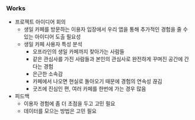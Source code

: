 ### Works
- 프로젝트 아이디어 회의
	- 생일 카페를 방문하는 이용자 입장에서 우리 앱을 통해 추가적인 경험을 줄 수 있는 아이디어 도출 필요성
	- 생일 카페 사용자 특성 분석
		- 오프라인의 생일 카페까지 찾아가는 사람들
		- 같은 관심사를 가진 사람들과 본인의 관심사로 완전하게 꾸며진 공간에 간다는 경험
		- 은근한 소속감
		- 카페에서 나오면 현실로 돌아오기 때문에 경험의 연속성 끊김
		- 굿즈에 진심인 편, 여러 카페를 한번에 가는 경우 많음
- 피드백
	- 이용자 경험에 좀 더 초점을 두고 고민 필요
	- 데이터를 모으는 방법은 고민 필요
